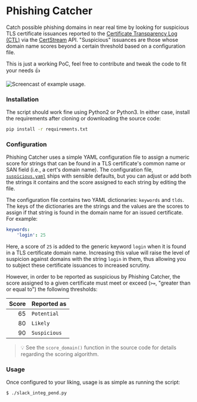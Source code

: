 # Phishing Catcher

Catch possible phishing domains in near real time by looking for suspicious TLS certificate issuances reported to the [Certificate Transparency Log (CTL)](https://www.certificate-transparency.org/) via the [CertStream](https://certstream.calidog.io/) API. "Suspicious" issuances are those whose domain name scores beyond a certain threshold based on a configuration file.

This is just a working PoC, feel free to contribute and tweak the code to fit your needs 👍

![Screencast of example usage.](https://i.imgur.com/4BGuXkR.gif)

### Installation

The script should work fine using Python2 or Python3. In either case, install the requirements after cloning or downloading the source code:

```sh
pip install -r requirements.txt
```

### Configuration

Phishing Catcher uses a simple YAML configuration file to assign a numeric score for strings that can be found in a TLS certificate's common name or SAN field (i.e., a cert's domain name). The configuration file, [`suspicious.yaml`](suspicious.yaml) ships with sensible defaults, but you can adjust or add both the strings it contains and the score assigned to each string by editing the file.

The configuration file contains two YAML dictionaries: `keywords` and `tlds`. The keys of the dictionaries are the strings and the values are the scores to assign if that string is found in the domain name for an issued certificate. For example:

```yaml
keywords:
    'login': 25
```

Here, a score of `25` is added to the generic keyword `login` when it is found in a TLS certificate domain name. Increasing this value will raise the level of suspicion against domains with the string `login` in them, thus allowing you to subject these certificate issuances to increased scrutiny.

However, in order to be reported as suspicious by Phishing Catcher, the score assigned to a given certificate must meet or exceed (`>=`, "greater than or equal to") the following thresholds:

| Score | Reported as  |
| -----:| ------------ |
|    65 | `Potential`  |
|    80 | `Likely`     |
|    90 | `Suspicious` |

> :bulb: See the `score_domain()` function in the source code for details regarding the scoring algorithm.

### Usage

Once configured to your liking, usage is as simple as running the script:

```
$ ./slack_integ_pend.py
```


